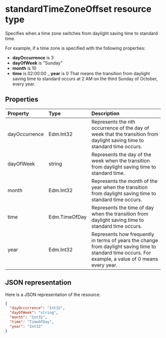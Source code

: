 # standardTimeZoneOffset resource type

Specifies when a time zone switches from daylight saving time to standard time.

For example, if a time zone is specified with the following properties:

- **dayOccurrence** is 3
- **dayOfWeek** is "Sunday"
- **month** is 10
- **time** is 02:00:00
_ **year** is 0
That means the transition from daylight saving time to standard occurs at 2 AM on the third Sunday of October, every year.

## Properties
| Property	   | Type	|Description|
|:---------------|:--------|:----------|
| dayOccurrence | Edm.Int32 | Represents the nth occurrence of the day of week that the transition from daylight saving time to standard time occurs. |
| dayOfWeek | string | Represents the day of the week when the transition from daylight saving time to standard time. |
| month | Edm.Int32 | Represents the month of the year when the transition from daylight saving time to standard time occurs. |
| time | Edm.TimeOfDay | Represents the time of day when the transition from daylight saving time to standard time occurs. |
| year | Edm.Int32 | Represents how frequently in terms of years the change from daylight saving time to standard time occurs. For example, a value of 0 means every year.|


## JSON representation

Here is a JSON representation of the resource.

<!-- {
  "blockType": "resource",
  "optionalProperties": [

  ],
  "@odata.type": "microsoft.graph.standardTimeZoneOffset"
}-->

```json
{
  "dayOccurrence": "Int32",
  "dayOfWeek": "string",
  "month": "Int32",
  "time": "TimeOfDay",
  "year": "Int32"
}

```

<!-- uuid: 8fcb5dbc-d5aa-4681-8e31-b001d5168d79
2015-10-25 14:57:30 UTC -->
<!-- {
  "type": "#page.annotation",
  "description": "standardTimeZoneOffset resource",
  "keywords": "",
  "section": "documentation",
  "tocPath": ""
}-->